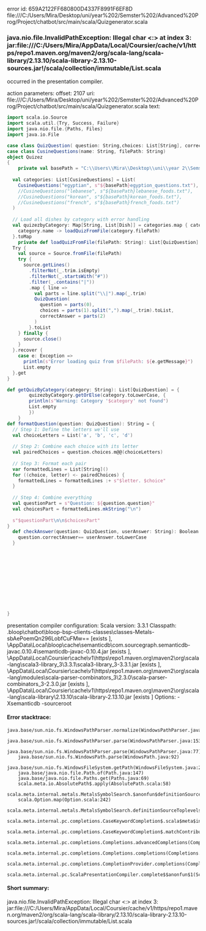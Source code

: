 error id: 659A2122FF680800D4337F8991F6EF8D
file:///C:/Users/Mira/Desktop/uni/year%202/Semster%202/Advanced%20Prog/Project/chatbot/src/main/scala/Quizgenerator.scala
### java.nio.file.InvalidPathException: Illegal char <:> at index 3: jar:file:///C:/Users/Mira/AppData/Local/Coursier/cache/v1/https/repo1.maven.org/maven2/org/scala-lang/scala-library/2.13.10/scala-library-2.13.10-sources.jar!/scala/collection/immutable/List.scala

occurred in the presentation compiler.



action parameters:
offset: 2107
uri: file:///C:/Users/Mira/Desktop/uni/year%202/Semster%202/Advanced%20Prog/Project/chatbot/src/main/scala/Quizgenerator.scala
text:
```scala
import scala.io.Source
import scala.util.{Try, Success, Failure}
import java.nio.file.{Paths, Files}
import java.io.File

case class QuizQuestion( question: String,choices: List[String], correctAnswer: String)
case class CusineQuestions(name: String, filePath: String)
object Quizez
{
    private val basePath = "C:\\Users\\Mira\\Desktop\\uni\\year 2\\Semster 2\\Advanced Prog\\Project\\chatbot\\src\\main\\scala\\data\\"
  
  val categories: List[CusineQuestions] = List(
    CusineQuestions("egyptian", s"${basePath}egyption_questions.txt"),
    //CusineQuestions("lebanese", s"${basePath}lebanese_foods.txt"),
    //CusineQuestions("korean", s"${basePath}korean_foods.txt"),
    //CusineQuestions("french", s"${basePath}french_foods.txt")
  )
 
  // Load all dishes by category with error handling
  val quizezbyCategory: Map[String, List[Dish]] = categories.map { category =>
    category.name -> loadQuizFromFile(category.filePath)
  }.toMap
    private def loadQuizFromFile(filePath: String): List[QuizQuestion] = {
  Try {
    val source = Source.fromFile(filePath)
    try {
      source.getLines()
        .filterNot(_.trim.isEmpty)
        .filterNot(_.startsWith("#"))
        .filter(_.contains("|"))
        .map { line =>
          val parts = line.split("\\|").map(_.trim)
          QuizQuestion(
            question = parts(0),
            choices = parts(1).split(",").map(_.trim).toList,
            correctAnswer = parts(2)
          )
        }.toList
    } finally {
      source.close()
    }
  }.recover {
    case e: Exception =>
      println(s"Error loading quiz from $filePath: ${e.getMessage}")
      List.empty
  }.get
}

def getQuizByCategory(category: String): List[QuizQuestion] = {
        quizezbyCategory.getOrElse(category.toLowerCase, {
        println(s"Warning: Category '$category' not found")
        List.empty
        })
    }
def formatQuestion(question: QuizQuestion): String = {
  // Step 1: Define the letters we'll use
  val choiceLetters = List('a', 'b', 'c', 'd')
  
  // Step 2: Combine each choice with its letter
  val pairedChoices = question.choices.m@@(choiceLetters)
  
  // Step 3: Format each pair
  var formattedLines = List[String]()
  for ((choice, letter) <- pairedChoices) {
    formattedLines = formattedLines :+ s"$letter. $choice"
  }
  
  // Step 4: Combine everything
  val questionPart = s"Question: ${question.question}"
  val choicesPart = formattedLines.mkString("\n")
  
  s"$questionPart\n\n$choicesPart"
}
  def checkAnswer(question: QuizQuestion, userAnswer: String): Boolean = {
    question.correctAnswer== userAnswer.toLowerCase 
  }
  
 










}
```


presentation compiler configuration:
Scala version: 3.3.1
Classpath:
<WORKSPACE>\.bloop\chatbot\bloop-bsp-clients-classes\classes-Metals-sbAePoemQn296LobfCuFMw== [exists ], <HOME>\AppData\Local\bloop\cache\semanticdb\com.sourcegraph.semanticdb-javac.0.10.4\semanticdb-javac-0.10.4.jar [exists ], <HOME>\AppData\Local\Coursier\cache\v1\https\repo1.maven.org\maven2\org\scala-lang\scala3-library_3\3.3.1\scala3-library_3-3.3.1.jar [exists ], <HOME>\AppData\Local\Coursier\cache\v1\https\repo1.maven.org\maven2\org\scala-lang\modules\scala-parser-combinators_3\2.3.0\scala-parser-combinators_3-2.3.0.jar [exists ], <HOME>\AppData\Local\Coursier\cache\v1\https\repo1.maven.org\maven2\org\scala-lang\scala-library\2.13.10\scala-library-2.13.10.jar [exists ]
Options:
-Xsemanticdb -sourceroot <WORKSPACE>




#### Error stacktrace:

```
java.base/sun.nio.fs.WindowsPathParser.normalize(WindowsPathParser.java:182)
	java.base/sun.nio.fs.WindowsPathParser.parse(WindowsPathParser.java:153)
	java.base/sun.nio.fs.WindowsPathParser.parse(WindowsPathParser.java:77)
	java.base/sun.nio.fs.WindowsPath.parse(WindowsPath.java:92)
	java.base/sun.nio.fs.WindowsFileSystem.getPath(WindowsFileSystem.java:232)
	java.base/java.nio.file.Path.of(Path.java:147)
	java.base/java.nio.file.Paths.get(Paths.java:69)
	scala.meta.io.AbsolutePath$.apply(AbsolutePath.scala:58)
	scala.meta.internal.metals.MetalsSymbolSearch.$anonfun$definitionSourceToplevels$2(MetalsSymbolSearch.scala:70)
	scala.Option.map(Option.scala:242)
	scala.meta.internal.metals.MetalsSymbolSearch.definitionSourceToplevels(MetalsSymbolSearch.scala:69)
	scala.meta.internal.pc.completions.CaseKeywordCompletion$.scala$meta$internal$pc$completions$CaseKeywordCompletion$$$sortSubclasses(MatchCaseCompletions.scala:331)
	scala.meta.internal.pc.completions.CaseKeywordCompletion$.matchContribute(MatchCaseCompletions.scala:279)
	scala.meta.internal.pc.completions.Completions.advancedCompletions(Completions.scala:393)
	scala.meta.internal.pc.completions.Completions.completions(Completions.scala:186)
	scala.meta.internal.pc.completions.CompletionProvider.completions(CompletionProvider.scala:91)
	scala.meta.internal.pc.ScalaPresentationCompiler.complete$$anonfun$1(ScalaPresentationCompiler.scala:147)
```
#### Short summary: 

java.nio.file.InvalidPathException: Illegal char <:> at index 3: jar:file:///C:/Users/Mira/AppData/Local/Coursier/cache/v1/https/repo1.maven.org/maven2/org/scala-lang/scala-library/2.13.10/scala-library-2.13.10-sources.jar!/scala/collection/immutable/List.scala